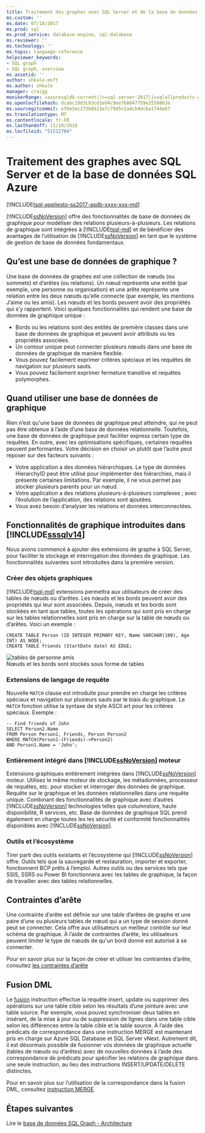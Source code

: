 ```yaml
---
title: Traitement des graphes avec SQL Server et de la base de données SQL Azure | Microsoft Docs
ms.custom: ''
ms.date: 07/18/2017
ms.prod: sql
ms.prod_service: database-engine, sql-database
ms.reviewer: ''
ms.technology: ''
ms.topic: language-reference
helpviewer_keywords:
- SQL graph
- SQL graph, overview
ms.assetid: ''
author: shkale-msft
ms.author: shkale
manager: craigg
monikerRange: =azuresqldb-current||>=sql-server-2017||=sqlallproducts-allversions||>=sql-server-linux-2017||=azuresqldb-mi-current
ms.openlocfilehash: dcabc19d3c83cd1ed4c9ee7b8047759e2550863e
ms.sourcegitcommit: ef6e3ec273b0521e7c79d5c2a4cb4dcba1744e67
ms.translationtype: MT
ms.contentlocale: fr-FR
ms.lasthandoff: 11/10/2018
ms.locfileid: "51512704"
---
```

# <a name="graph-processing-with-sql-server-and-azure-sql-database"></a>Traitement des graphes avec SQL Server et de la base de données SQL Azure
[!INCLUDE[tsql-appliesto-ss2017-asdb-xxxx-xxx-md](../../includes/tsql-appliesto-ss2017-asdb-xxxx-xxx-md.md)]

[!INCLUDE[ssNoVersion](../../includes/ssnoversion-md.md)] offre des fonctionnalités de base de données de graphique pour modéliser des relations plusieurs-à-plusieurs. Les relations de graphique sont intégrées à [!INCLUDE[tsql-md](../../includes/tsql-md.md)] et de bénéficier des avantages de l’utilisation de [!INCLUDE[ssNoVersion](../../includes/ssnoversion-md.md)] en tant que le système de gestion de base de données fondamentaux.


## <a name="what-is-a-graph-database"></a>Qu’est une base de données de graphique ?  
Une base de données de graphes est une collection de nœuds (ou sommets) et d’arêtes (ou relations). Un nœud représente une entité (par exemple, une personne ou organisation) et une arête représente une relation entre les deux nœuds qu’elle connecte (par exemple, les mentions J’aime ou les amis). Les nœuds et les bords peuvent avoir des propriétés qui s’y rapportent. Voici quelques fonctionnalités qui rendent une base de données de graphique unique :  
-   Bords ou les relations sont des entités de première classes dans une base de données de graphique et peuvent avoir attributs ou les propriétés associées. 
-   Un contour unique peut connecter plusieurs nœuds dans une base de données de graphique de manière flexible.
-   Vous pouvez facilement exprimer critères spéciaux et les requêtes de navigation sur plusieurs sauts.
-   Vous pouvez facilement exprimer fermeture transitive et requêtes polymorphes.

## <a name="when-to-use-a-graph-database"></a>Quand utiliser une base de données de graphique

Rien n’est qu'une base de données de graphique peut atteindre, qui ne peut pas être obtenue à l’aide d’une base de données relationnelle. Toutefois, une base de données de graphique peut faciliter express certain type de requêtes. En outre, avec les optimisations spécifiques, certaines requêtes peuvent performantes. Votre décision en choisir un plutôt que l’autre peut reposer sur des facteurs suivants :  
-   Votre application a des données hiérarchiques. Le type de données HierarchyID peut être utilisé pour implémenter des hiérarchies, mais il présente certaines limitations. Par exemple, il ne vous permet pas stocker plusieurs parents pour un nœud.
-   Votre application a des relations plusieurs-à-plusieurs complexes ; avec l’évolution de l’application, des relations sont ajoutées.
-   Vous avez besoin d’analyser les relations et données interconnectées.

## <a name="graph-features-introduced-in-includesssqlv14includessssqlv14-mdmd"></a>Fonctionnalités de graphique introduites dans [!INCLUDE[sssqlv14](../../includes/sssqlv14-md.md)] 
Nous avons commencé à ajouter des extensions de graphe à SQL Server, pour faciliter le stockage et interrogation des données de graphique. Les fonctionnalités suivantes sont introduites dans la première version. 


### <a name="create-graph-objects"></a>Créer des objets graphiques
[!INCLUDE[tsql-md](../../includes/tsql-md.md)] extensions permettra aux utilisateurs de créer des tables de nœuds ou d’arêtes. Les nœuds et les bords peuvent avoir des propriétés qui leur sont associées. Depuis, nœuds et les bords sont stockées en tant que tables, toutes les opérations qui sont pris en charge sur les tables relationnelles sont pris en charge sur la table de nœuds ou d’arêtes. Voici un exemple :  

```   
CREATE TABLE Person (ID INTEGER PRIMARY KEY, Name VARCHAR(100), Age INT) AS NODE;
CREATE TABLE friends (StartDate date) AS EDGE;
```   

![tables de personne amis](../../relational-databases/graphs/media/person-friends-tables.png "nœud Person et amis des tables de périphérie")  
Nœuds et les bords sont stockés sous forme de tables  

### <a name="query-language-extensions"></a>Extensions de langage de requête  
Nouvelle `MATCH` clause est introduite pour prendre en charge les critères spéciaux et navigation sur plusieurs sauts par le biais du graphique. Le `MATCH` fonction utilise la syntaxe de style ASCII art pour les critères spéciaux. Exemple :  

```   
-- Find friends of John
SELECT Person2.Name 
FROM Person Person1, Friends, Person Person2
WHERE MATCH(Person1-(Friends)->Person2)
AND Person1.Name = 'John';
```   
 
### <a name="fully-integrated-in-includessnoversionincludesssnoversion-mdmd-engine"></a>Entièrement intégré dans [!INCLUDE[ssNoVersion](../../includes/ssnoversion-md.md)] moteur 
Extensions graphiques entièrement intégrées dans [!INCLUDE[ssNoVersion](../../includes/ssnoversion-md.md)] moteur. Utilisez le même moteur de stockage, les métadonnées, processeur de requêtes, etc. pour stocker et interroger des données de graphique. Requête sur le graphique et les données relationnelles dans une requête unique. Combinant des fonctionnalités de graphique avec d’autres [!INCLUDE[ssNoVersion](../../includes/ssnoversion-md.md)] technologies telles que columnstore, haute disponibilité, R services, etc. Base de données de graphique SQL prend également en charge toutes les les sécurité et conformité fonctionnalités disponibles avec [!INCLUDE[ssNoVersion](../../includes/ssnoversion-md.md)].
 
### <a name="tooling-and-ecosystem"></a>Outils et l’écosystème

Tirer parti des outils existants et l’écosystème qui [!INCLUDE[ssNoVersion](../../includes/ssnoversion-md.md)] offre. Outils tels que la sauvegarde et restauration, importer et exporter, fonctionnent BCP prêts à l’emploi. Autres outils ou des services tels que SSIS, SSRS ou Power BI fonctionnera avec les tables de graphique, la façon de travailler avec des tables relationnelles.

## <a name="edge-constraints"></a>Contraintes d’arête
Une contrainte d’arête est définie sur une table d’arêtes de graphe et une paire d’une ou plusieurs tables de nœud qui a un type de session donné peut se connecter. Cela offre aux utilisateurs un meilleur contrôle sur leur schéma de graphique. À l’aide de contraintes d’arête, les utilisateurs peuvent limiter le type de nœuds de qu'un bord donné est autorisé à se connecter. 

Pour en savoir plus sur la façon de créer et utiliser les contraintes d’arête, consultez [les contraintes d’arête](../../relational-databases/tables/graph-edge-constraints.md)

## <a name="merge-dml"></a>Fusion DML 
Le [fusion](../../t-sql/statements/merge-transact-sql.md) instruction effectue la requête insert, update ou supprimer des opérations sur une table cible selon les résultats d’une jointure avec une table source. Par exemple, vous pouvez synchroniser deux tables en insérant, de la mise à jour ou de suppression de lignes dans une table cible selon les différences entre la table cible et la table source. À l’aide des prédicats de correspondance dans une instruction MERGE est maintenant pris en charge sur Azure SQL Database et SQL Server vNext. Autrement dit, il est désormais possible de fusionner vos données de graphique actuelle (tables de nœuds ou d’arêtes) avec de nouvelles données à l’aide des correspondance de prédicats pour spécifier les relations de graphique dans une seule instruction, au lieu des instructions INSERT/UPDATE/DELETE distinctes.

Pour en savoir plus sur l’utilisation de la correspondance dans la fusion DML, consultez [instruction MERGE](../../t-sql/statements/merge-transact-sql.md)

 ## <a name="next-steps"></a>Étapes suivantes  
Lire le [base de données SQL Graph - Architecture](./sql-graph-architecture.md)
   

